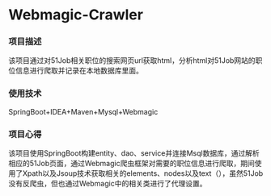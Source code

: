 # Webmagic-Crawler
### 项目描述
该项目通过对51Job相关职位的搜索网页url获取html，分析html对51Job网站的职位信息进行爬取并记录在本地数据库里面。

### 使用技术
SpringBoot+IDEA+Maven+Mysql+Webmagic

### 项目心得
该项目使用SpringBoot构建entity、dao、service并连接Msql数据库，通过解析相应的51Job页面，通过Webmagic爬虫框架对需要的职位信息进行爬取，期间使用了Xpath以及Jsoup技术获取相关的elements、nodes以及text（），虽然51Job没有反爬虫，但也通过Webmagic中的相关类进行了代理设置。

